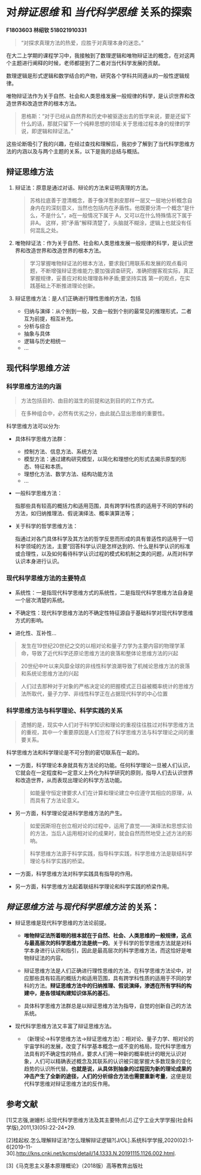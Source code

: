 # 对*辩证思维* 和 *当代科学思维* 关系的探索

**F1803603 林绍钦 518021910331**

> “对探求真理方法的热爱，应胜于对真理本身的迷恋。”

在大二上学期的课程学习中，我接触到了数理逻辑和唯物辩证法的概念，在对这两个主题进行阐释的时候，老师都提到了二者对当代科学发展的贡献。

数理逻辑是形式逻辑和数学结合的产物，研究各个学科共同遵从的一般性逻辑规律。

唯物辩证法作为关于自然、社会和人类思维发展一般规律的科学，是认识世界和改造世界和改造世界的根本方法。

> 恩格斯：“对于已经从自然界和历史中被驱逐出去的哲学来说，要是还留下什么的话，那就只留下一个纯粹思想的领域:关于思维过程本身的规律的学说，即逻辑和辩证法。”

这些论断吸引了我的兴趣，在经过查找和理解后，我初步了解到了当代科学思维方法的内涵以及与两个主题的关系，以下是我的总结与概括。



## 辩证思维方法

1. 辩证法：原意是通过对话、辩论的方法来证明真理的方法。

    > 苏格拉底善于澄清概念，善于像洋葱剥皮那样一层又一层地分析概念自身内在的深刻意义，当然也包括内在矛盾性。他既要分清一个概念“是什么，不是什么”，a在一般情况下属于 A，又可以在什么特殊情况下属于非A。 这样，把“矛盾”解释清楚了，头脑就不糊涂，逻辑上也就没有任何混乱之处。

2. 唯物辩证法：作为关于自然、社会和人类思维发展一般规律的科学，是认识世界和改造世界和改造世界的根本方法。

    > 学习掌握唯物辩证法的根本方法，要求我们用联系和发展的观点看问题，不断增强辩证思维能力;要加强调查研究，准确把握客观实际，真正掌握规律，妥善应对和处理理各种矛盾;要坚持实践 第⼀的观点，在实践基础上不断推进理论创新。

3. 辩证思维方法：是人们正确进行理性思维的方法，包括

    * 归纳与演绎：从个别到一般，又由一般到个别的最常见的推理形式，二者互为前提，相互补充。
    * 分析与综合
    * 抽象与具体
    * 逻辑与历史相统一
    * ...

## 现代科学思维***方法***

### 科学思维方法的内涵

> 方法包括目的、由目的滋生的前提和达到目的的工作方式。

> 在多种组合中，必然有优劣之分，由此就凸显出思维的重要性。

科学思维方法可以分为:

* 具体科学思维方法群：
    * 控制方法、信息方法、系统方法
    * 模型方法：通过建构研究模型，以简化和理想化的形式去揭示原型的形态、特征和本质。
    * 理想化方法、数学方法、结构功能方法
    * ...

* 一般科学思维方法：

    指那些具有较高的概括力和适用范围，具有跨学科性质的适用于不同的学科的方法，如归纳推理法、假说演绎法、概率演算法等；

* 关于科学的哲学思维方法：
    
    指通过对各门具体科学及其方法的哲学反思而形成的具有普适性的适用于一切科学领域的方法，主要“回答科学认识是怎样达到的、什么是科学认识的标准或合理性，以及如何看待科学认识过程的模式和机制之类的问题，从而对科学认识本身进行认识。

### 现代科学思维方法的主要特点

* 系统性：一是指现代科学思维方式的系统性，二是指现代科学思维方法自身是一个层次清楚的系统。

* 不确定性：现代科学思维方法的不确定性特征源自于基础科学对现代科学思维方式的影响。

* 进化性、互补性...

> 发生在19世纪20世纪之交的以相对论和量子力学为主要内容的物理学革命，导致了近代科学还原论思维方法的衰落和整体论思维方法的兴起

> 20世纪中叶以来风靡全球的非线性科学浪潮导致了机械论思维方法的衰落和系统论思维方法的兴起

> 人们过去那种对于对象的严格决定论的把握模式正日益被概率统计的思维方法所取代，量子力学、非线性科学正在占据现代科学的中心位置

### 科学思维方法与科学理论、科学实践的关系

> 遗憾的是，现实中人们对于科学知识和理论的重视往往胜过对科学思维方法的重视，其中一个重要原因是人们忽视了科学思维方法与科学理论之间的重要关系。

科学思维方法和科学理论是不可分割的密切联系在一起的。

* 一方面，科学理论本身就具有方法论的功能。任何科学理论一旦被人们认识，它就会在一定程度和一定意义上外化为科学研究的原则，指导人们去认识世界和改造世界，从而表现出理论的科学方法功能。

    > 如能量守恒定律要求人们在计算和理论建立中应遵守其相应的原理，从而具有了方法论意义。

* 另一方面，科学理论促进科学思维方法的产生。
    > 如爱因斯坦在创立相对论的过程中，运用了直觉——演绎法和思想实验的方法，当后人运用相对论的成果时，就会自然而然地受上述方法的影响。

    > 科学思维方法源于科学实践，指导科学实践，科学思维方法是联结科学理论与科学实践的桥梁。

* 一方面，科学思维方法对科学实践具有指导的作用。

* 另一方面，科学思维方法起着联结科学理论和科学实践的桥梁作用。

## ***辩证思维方法*** 与***现代科学思维方法*** 的关系：

* 辩证思维是现代科学思维的方法论前提。

    * **唯物辩证法所着眼的根本就在于自然、社会、人类思维的一般规律，这点与最高层次的科学思维方法是统一的**。关于科学的哲学思维方法就是对科学本身进行认识和指引，因此是最高层次的科学思维方法，而这恰好是唯物辩证法的内容。

    * 辩证思维方法是人们正确进行理性思维的方法，在科学思维方法论中，对应那些具有较高的概括力和适用范围，具有跨学科性质的适用于不同的学科的方法。**辩证思维方法中的归纳推理、假说演绎，渗透在所有学科的构建中，是各领域构建知识体系的基石**。

    * 具体科学思维方法群总是以辩证思维方法为指导，自觉的创新自己的方法系统。

* 现代科学思维方法又丰富了辩证思维方法。

    * （新理论->科学思维方法->辩证思维方法）：相对论、量子力学、相对论的宇宙学科的发展，改变了科学基本概念一成不变的格局，现代科学思维方法具有的不确定性的特点，要求人们用一种新的概率统计的眼光认识对象，人们可以精确表述概念及其联系的认识被只能掌握大多数现象的变化趋势的认识所代替。**也就是说，从具体到抽象的过程因为新的理论成果的冲击产生了全新的途径，人们的分析综合方法也需要重新考量**，这便是现代科学思维对辩证思维方法的反作用。



## 参考文献 

[1]艾志强,谢姗杉.论现代科学思维方法及其主要特点[J].辽宁工业大学学报(社会科学版),2011,13(05):22-24+29.

[2]桂起权.怎么理解辩证法?怎么理解辩证逻辑?[J/OL].系统科学学报,2020(02):1-6[2019-11-30].http://kns.cnki.net/kcms/detail/14.1333.N.20191115.1126.002.html.

[3]《马克思主义基本原理概论》（2018版）高等教育出版社